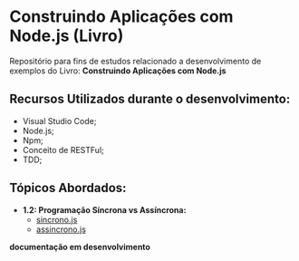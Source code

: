 # Construindo Aplicações com Node.js (Livro)

Repositório para fins de estudos relacionado a desenvolvimento de exemplos do Livro: **Construindo Aplicações com Node.js**

## Recursos Utilizados durante o desenvolvimento:

- Visual Studio Code;
- Node.js;
- Npm;
- Conceito de RESTFul;
- TDD;

## Tópicos Abordados:

- **1.2: Programação Síncrona vs Assíncrona:**
    * [sincrono.js](https://bit.ly/2N2Cdky)
    * [assincrono.js](https://bit.ly/2N1fPrE)


**documentação em desenvolvimento**
